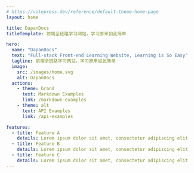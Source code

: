 ```yaml
---
# https://vitepress.dev/reference/default-theme-home-page
layout: home

title: DapanDocs
titleTemplate: 前端全链路学习网站，学习原来如此简单

hero:
  name: "DapanDocs"
  text: "Full-stack Front-end Learning Website, Learning is So Easy"
  tagline: 前端全链路学习网站，学习原来如此简单
  image:
    src: /images/home.svg
    alt: DapanDocs
  actions:
    - theme: brand
      text: Markdown Examples
      link: /markdown-examples
    - theme: alt
      text: API Examples
      link: /api-examples

features:
  - title: Feature A
    details: Lorem ipsum dolor sit amet, consectetur adipiscing elit
  - title: Feature B
    details: Lorem ipsum dolor sit amet, consectetur adipiscing elit
  - title: Feature C
    details: Lorem ipsum dolor sit amet, consectetur adipiscing elit
---
```

